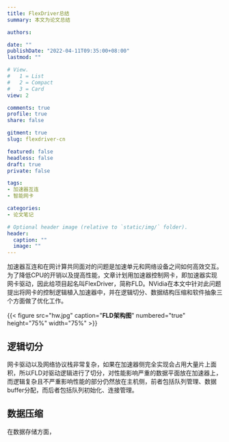 ```yaml
---
title: FlexDriver总结
summary: 本文为论文总结

authors:

date: ""
publishDate: "2022-04-11T09:35:00+08:00"
lastmod: ""

# View.
#   1 = List
#   2 = Compact
#   3 = Card
view: 2

comments: true
profile: true
share: false

gitment: true
slug: flexdriver-cn

featured: false
headless: false
draft: true
private: false

tags:
- 加速器互连
- 智能网卡

categories:
- 论文笔记

# Optional header image (relative to `static/img/` folder).
header:
  caption: ""
  image: ""
---
```


加速器互连和在网计算共同面对的问题是加速单元和网络设备之间如何高效交互。为了降低CPU的开销以及提高性能，文章计划用加速器控制网卡，即加速器实现网卡驱动，因此给项目起名叫FlexDriver，简称FLD。NVidia在本文中针对此问题提出将网卡的控制逻辑植入加速器中，并在逻辑切分、数据结构压缩和软件抽象三个方面做了优化工作。

{{< figure src="hw.jpg" caption="**FLD架构图**" numbered="true" height="75%" width="75%" >}}

## **逻辑切分**

网卡驱动以及网络协议栈非常复杂，如果在加速器侧完全实现会占用大量片上面积，所以FLD对驱动逻辑进行了切分，对性能影响严重的数据平面放在加速器上，而逻辑复杂且不严重影响性能的部分仍然放在主机侧，前者包括队列管理、数据buffer分配，而后者包括队列初始化、连接管理。

## **数据压缩**

在数据存储方面，
